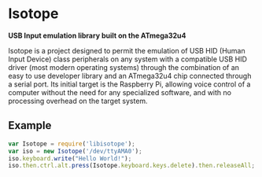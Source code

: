 # Isotope
**USB Input emulation library built on the ATmega32u4**

Isotope is a project designed to permit the emulation of USB HID (Human Input Device) class peripherals on any system with a compatible USB HID driver (most modern operating systems) through the combination of an easy to use developer library and an ATmega32u4 chip connected through a serial port. Its initial target is the Raspberry Pi, allowing voice control of a computer without the need for any specialized software, and with no processing overhead on the target system.

## Example

```javascript
var Isotope = require('libisotope');
var iso = new Isotope('/dev/ttyAMA0');
iso.keyboard.write("Hello World!");
iso.then.ctrl.alt.press(Isotope.keyboard.keys.delete).then.releaseAll;
```

